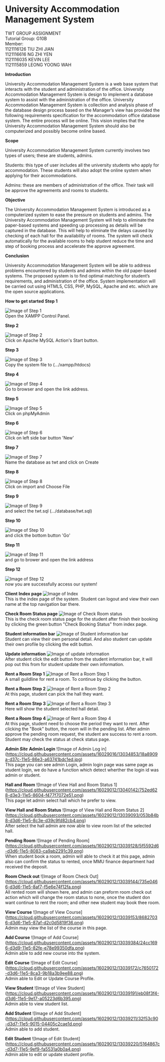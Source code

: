 # University Accommodation Management System
TWT GROUP ASSIGNMENT <br>
Tutorial Group: G10B <br>
Member: <br>
1121116126 TIU ZHI JIAN <br>
1121116616 NG ZHI YEN <br>
1121116035 KEVIN LEE <br>
1121115859 LEONG YOONG WAH

**Introduction**

University Accommodation Management System is a web base system that interacts with the student and administration of the office. University Accommodation Management System is design to implement a database system to assist with the administration of the office. University Accommodation Management System is collection and analysis phase of the database design process based on the Manager’s view has provided the following requirements specification for the accommodation office database system. The entire process will be online. This vision implies that the University Accommodation Management System should also be computerized and possibly become online based.

**Scope**

University Accommodation Management System currently involves two types of users; these are students, admins.

Students: this type of user includes all the university students who apply for accommodation. These students will also adopt the 
online system when applying for their accommodations. 

Admins: these are members of administration of the office. Their task will be approve the agreements and rooms to students. 

**Objective**

The University Accommodation Management System is introduced as a computerized system to ease the pressure on students and admins. The University Accommodation Management System will help to eliminate the paper-based systems and speeding up processing as details will be captured in the database. This will help to eliminate the delays caused by checking of each hall for the availability of rooms. The system will check automatically for the available rooms to help student reduce the time and step of booking process and accelerate the approve agreement.

**Conclusion**

University Accommodation Management System will be able to address problems encountered by students and admins within the old paper-based systems. The proposed system is to find optimal matching for student’s requirements, and administration of the office. System implementation will be carried out using HTML5, CSS, PHP, MySQL, Apache and etc. which are the open source applications. 

**How to get started**
**Step 1**

![Image of Step 1](https://cloud.githubusercontent.com/assets/16029016/13034850/18815796-d37c-11e5-93dc-88c876dcebbc.jpg)<br>
Open the XAMPP Control Panel.<br>

**Step 2**

![Image of Step 2](https://cloud.githubusercontent.com/assets/16029016/13034851/188362d4-d37c-11e5-949e-e51d4d3ebb5f.jpg)<br>
Click on Apache MySQL Action's Start button.<br>

**Step 3**

![Image of Step 3](https://cloud.githubusercontent.com/assets/16029016/13034849/187654ae-d37c-11e5-9972-268ee7bdd412.jpg)<br>
Copy the system file to (.../xampp/htdocs)<br>

**Step 4**

![Image of Step 4](https://cloud.githubusercontent.com/assets/16029016/13034854/18ae787a-d37c-11e5-9f27-9af8b1b4e85e.jpg)<br>
Go to browser and open the link address.<br>

**Step 5**

![Image of Step 5](https://cloud.githubusercontent.com/assets/16029016/13034855/18b5b586-d37c-11e5-879a-c8acf7395c16.jpg)<br>
Click on phpMyAdmin<br>

**Step 6**

![Image of Step 6](https://cloud.githubusercontent.com/assets/16029016/13034856/18bdb7c2-d37c-11e5-9571-921edd62838c.jpg)<br>
Click on left side bar button 'New'<br>

**Step 7**

![Image of Step 7](https://cloud.githubusercontent.com/assets/16029016/13034859/19422552-d37c-11e5-84be-4d7878263074.jpg)<br>
Name the database as twt and click on Create<br>

**Step 8**

![Image of Step 8](https://cloud.githubusercontent.com/assets/16029016/13034860/19536de4-d37c-11e5-983b-5946a62b2fa2.jpg)<br>
Click on import and Choose File<br>

**Step 9**

![Image of Step 9](https://cloud.githubusercontent.com/assets/16029016/13034857/18db5606-d37c-11e5-8283-a38e658def45.jpg)<br>
and select the twt.sql (.../database/twt.sql)<br>

**Step 10**

![Image of Step 10](https://cloud.githubusercontent.com/assets/16029016/13034858/18e1e4b2-d37c-11e5-9117-e6c36a56ecb6.jpg)<br>
and click the bottom button 'Go'<br>

**Step 11**

![Image of Step 11](https://cloud.githubusercontent.com/assets/16029016/13034852/188e51da-d37c-11e5-96f9-fc1117f5f608.jpg)<br>
and go to brower and open the link address<br>

**Step 12**

![Image of Step 12](https://cloud.githubusercontent.com/assets/16029016/13034853/18a8909a-d37c-11e5-86e3-a63741bdc1ed.jpg)<br>
now you are successfully access our system!<br>

**Client**
**Index page**
![Image of Index](https://cloud.githubusercontent.com/assets/16029015/13035897/0e767f56-d395-11e5-8ba0-9c173fc4c21b.PNG)<br>
This is the index page of the system. Student can logout and view their own name at the top navigation bar there. 

**Check Room Status page**
![Image of Check Room status](https://cloud.githubusercontent.com/assets/16029015/13035912/1f6a8096-d395-11e5-8dd4-645b398c6c3f.PNG)<br>
This is the check room status page for the student after finish their booking by clicking the green button "Check Booking Status" from index page. 

**Student information bar**
![Image of Student information bar](https://cloud.githubusercontent.com/assets/16029015/13035900/122d9e72-d395-11e5-94fc-8ed2eba03608.PNG)<br>
Student can view their own personal detail. And also student can update their own profile by clicking the edit button.

**Update information**
![Image of update information](https://cloud.githubusercontent.com/assets/16029015/13035901/13dc4408-d395-11e5-9529-eb763762deeb.PNG)<br>
After student click the edit button from the student information bar, it will pop out this from for student update their own information.

**Rent a Room Step 1**
![Image of Rent a Room Step 1](https://cloud.githubusercontent.com/assets/16029015/13035904/154d0174-d395-11e5-8735-8c21465e0e79.PNG)<br>
A small guildline for rent a room. To continue by clicking the button.

**Rent a Room Step 2**
![Image of Rent a Room Step 2](https://cloud.githubusercontent.com/assets/16029015/13035905/178195fe-d395-11e5-8d97-01463eaef412.PNG)<br>
At this page, student can pick the hall they want.

**Rent a Room Step 3**
![Image of Rent a Room Step 3](https://cloud.githubusercontent.com/assets/16029015/13035910/19f26340-d395-11e5-9d2f-6a4ea7ad7855.PNG)<br>
Here will show the student selected hall detail.

**Rent a Room Step 4**
![Image of Rent a Room Step 4](https://cloud.githubusercontent.com/assets/16029015/13035911/1d09488c-d395-11e5-8710-58009e385607.PNG)<br>
At this page, student need to choose the period they want to rent. After clicking the "Book" button, the room will in the pending list. After admin approve the pending room request, the student are success to rent a room. Student may check the status at check status page. 

***Admin Site***
**Admin Login**
![Image of Admin Log in] (https://cloud.githubusercontent.com/assets/16029016/13034853/18a8909a-d37c-11e5-86e3-a63741bdc1ed.jpg)
<br>
This page you can see admin Login, admin login page was same page as student login, we do have a function which detect wherther the login id was admin or student.

**Hall and Room**
![Image of View Hall and Room Status 1] (https://cloud.githubusercontent.com/assets/16029012/13040142/752ed628-d3e3-11e5-8604-f477f7072e51.png)
<br>
This page let admin select hall which he prefer to view.

**View Hall and Room Status**
![Image of View Hall and Room Status 2] (https://cloud.githubusercontent.com/assets/16029012/13039093/053b84b8-d3d6-11e5-8c3e-d39c9fd82cb4.png)
<br>
After select the hall admin are now able to view room list of the selected hall.

**Pending Room**
![Image of Pending Room] (https://cloud.githubusercontent.com/assets/16029012/13039128/5f5592d6-d3d6-11e5-8083-ca9ab2291c39.png)
<br>
When student book a room, admin will able to check it at this page, admin also can confirm the status to rented, once MMU finance department had received the deposit.

**Room Check out**
![Image of Room Check Out] (https://cloud.githubusercontent.com/assets/16029012/13039144/735e0466-d3d6-11e5-8af7-f5e6e74f12fa.png)
<br>
All rented room will shown here, and admin can preform room check out action which will change the room status to none, once the student don want continue to rent the room; and other new student may book thee room.

**View Course**
![Image of View Course] (https://cloud.githubusercontent.com/assets/16029012/13039153/86827036-d3d6-11e5-87af-d2c0d5819f36.png)
<br>
Admin may view the list of the course in this page.

**Add Course**
![Image of Add Course] (https://cloud.githubusercontent.com/assets/16029012/13039384/24cc1696-d3d9-11e5-82fe-e78e99350dfa.png)
<br>
Admin able to add new course into the system.

**Edit Course**
![Image of Edit Course] (https://cloud.githubusercontent.com/assets/16029012/13039172/c7650172-d3d6-11e5-8ca3-9b18a3b9ee88.png)
<br>
Admin able to Edit or Update Course Profile.

**View Student**
![Image of View Student] (https://cloud.githubusercontent.com/assets/16029012/13039191/eb08f3f4-d3d6-11e5-9e17-a05223d6b395.png)
<br>
Admin able to view student list.

**Add Student**
![Image of Add Student] (https://cloud.githubusercontent.com/assets/16029012/13039211/32f53c90-d3d7-11e5-9015-04405c2cae1d.png)
<br>
Admin able to add student.

**Edit Student**
![Image of Edit Student] (https://cloud.githubusercontent.com/assets/16029012/13039220/5164867c-d3d7-11e5-9ef9-fa5531a0b0a4.png)
<br>
Admin able to edit or update student profile.

